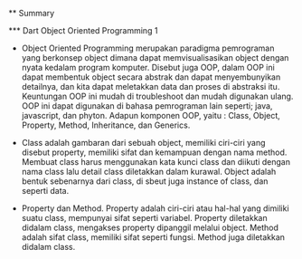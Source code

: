 ** Summary

*** Dart Object Oriented Programming 1

* Object Oriented Programming merupakan paradigma pemrograman yang berkonsep object dimana dapat memvisualisasikan object dengan nyata kedalam program komputer. Disebut juga OOP, dalam OOP ini dapat membentuk object secara abstrak dan dapat menyembunyikan detailnya, dan kita dapat meletakkan data dan proses di abstraksi itu. Keuntungan OOP ini mudah di troubleshoot dan mudah digunakan ulang. OOP ini dapat digunakan di bahasa pemrograman lain seperti; java, javascript, dan phyton. Adapun komponen OOP, yaitu : Class, Object, Property, Method, Inheritance, dan Generics.

* Class adalah gambaran dari sebuah object, memiliki ciri-ciri yang disebut property, memiliki sifat dan kemampuan dengan nama method. Membuat class harus menggunakan kata kunci class dan diikuti dengan nama class lalu detail class diletakkan dalam kurawal. Object adalah bentuk sebenarnya dari class, di sbeut juga instance of class, dan seperti data. 

* Property dan Method. Property adalah ciri-ciri atau hal-hal yang dimiliki suatu class, mempunyai sifat seperti variabel. Property diletakkan didalam class, mengakses property dipanggil melalui object. Method adalah sifat class, memiliki sifat seperti fungsi. Method juga diletakkan didalam class.